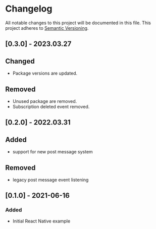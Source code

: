 # Changelog

All notable changes to this project will be documented in this file.
This project adheres to [Semantic Versioning](http://semver.org/).

## [0.3.0] - 2023.03.27

## Changed

- Package versions are updated.

## Removed

- Unused package are removed.
- Subscription deleted event removed.

## [0.2.0] - 2022.03.31

## Added

- support for new post message system

## Removed

- legacy post message event listening

## [0.1.0] - 2021-06-16

### Added

- Initial React Native example
